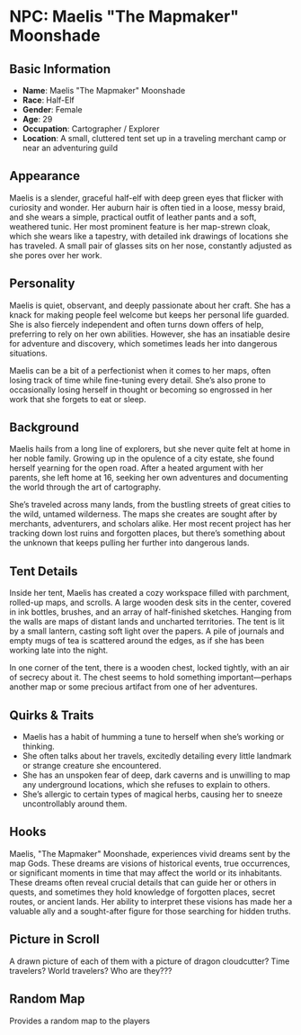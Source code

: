 # NPC: Maelis "The Mapmaker" Moonshade

## Basic Information
- **Name**: Maelis "The Mapmaker" Moonshade
- **Race**: Half-Elf
- **Gender**: Female
- **Age**: 29
- **Occupation**: Cartographer / Explorer
- **Location**: A small, cluttered tent set up in a traveling merchant camp or near an adventuring guild

## Appearance
Maelis is a slender, graceful half-elf with deep green eyes that flicker with curiosity and wonder. Her auburn hair is often tied in a loose, messy braid, and she wears a simple, practical outfit of leather pants and a soft, weathered tunic. Her most prominent feature is her map-strewn cloak, which she wears like a tapestry, with detailed ink drawings of locations she has traveled. A small pair of glasses sits on her nose, constantly adjusted as she pores over her work.

## Personality
Maelis is quiet, observant, and deeply passionate about her craft. She has a knack for making people feel welcome but keeps her personal life guarded. She is also fiercely independent and often turns down offers of help, preferring to rely on her own abilities. However, she has an insatiable desire for adventure and discovery, which sometimes leads her into dangerous situations.

Maelis can be a bit of a perfectionist when it comes to her maps, often losing track of time while fine-tuning every detail. She’s also prone to occasionally losing herself in thought or becoming so engrossed in her work that she forgets to eat or sleep.

## Background
Maelis hails from a long line of explorers, but she never quite felt at home in her noble family. Growing up in the opulence of a city estate, she found herself yearning for the open road. After a heated argument with her parents, she left home at 16, seeking her own adventures and documenting the world through the art of cartography.

She’s traveled across many lands, from the bustling streets of great cities to the wild, untamed wilderness. The maps she creates are sought after by merchants, adventurers, and scholars alike. Her most recent project has her tracking down lost ruins and forgotten places, but there’s something about the unknown that keeps pulling her further into dangerous lands.

## Tent Details
Inside her tent, Maelis has created a cozy workspace filled with parchment, rolled-up maps, and scrolls. A large wooden desk sits in the center, covered in ink bottles, brushes, and an array of half-finished sketches. Hanging from the walls are maps of distant lands and uncharted territories. The tent is lit by a small lantern, casting soft light over the papers. A pile of journals and empty mugs of tea is scattered around the edges, as if she has been working late into the night.

In one corner of the tent, there is a wooden chest, locked tightly, with an air of secrecy about it. The chest seems to hold something important—perhaps another map or some precious artifact from one of her adventures.

## Quirks & Traits
- Maelis has a habit of humming a tune to herself when she’s working or thinking.
- She often talks about her travels, excitedly detailing every little landmark or strange creature she encountered.
- She has an unspoken fear of deep, dark caverns and is unwilling to map any underground locations, which she refuses to explain to others.
- She’s allergic to certain types of magical herbs, causing her to sneeze uncontrollably around them.

## Hooks

Maelis, "The Mapmaker" Moonshade, experiences vivid dreams sent by the map Gods. These dreams are visions of historical events, true occurrences, or significant moments in time that may affect the world or its inhabitants. These dreams often reveal crucial details that can guide her or others in quests, and sometimes they hold knowledge of forgotten places, secret routes, or ancient lands. Her ability to interpret these visions has made her a valuable ally and a sought-after figure for those searching for hidden truths.


## Picture in Scroll

A drawn picture of each of them with a picture of dragon cloudcutter?
Time travelers?
World travelers?
Who are they???

## Random Map

Provides a random map to the players

